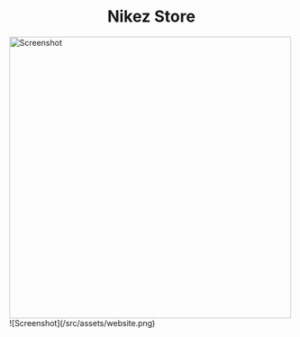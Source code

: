 <h1 align="center">Nikez Store</h1>
<img src="/src/assets/website.png" alt="Screenshot" width="500">
![Screenshot](/src/assets/website.png)
